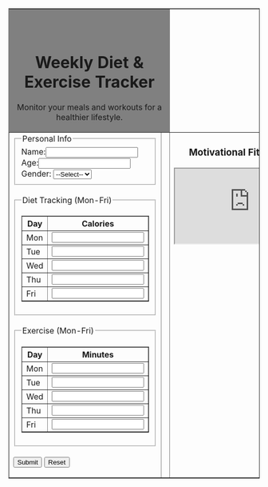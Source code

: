 <!DOCTYPE html>
<html lang="en">
<head>
    <meta charset="UTF-8">
    <meta name="viewport" content="width=device-width, initial-scale=1.0">
    <title>Weekly Diet & Exercise Tracker</title>
</head>
<body>
    <table border="1" width="90%" align="center">
        <tr>
    <td colspan="2" align="center" bgcolor="grey"><br><br>
    <h1>Weekly Diet & Exercise Tracker</h1>
    <p>Monitor your meals and workouts for a healthier lifestyle.</p>
    </td>
    </tr>
    <tr>
        <td width="50%" valign="top">
            <form>
                <fieldset>
                    <legend>Personal Info</legend>
                    Name:<input type="text" name="Name"><br>
                    Age:<input type="number" name="Age"><br>
                    Gender:
                    <select name="Gender">
                    <option value="">--Select--</option>
                    <option value="Male">Male</option>
                    <option value="Female">Female</option>   
                    </select>
                    </fieldset>
                    <br>
                    <fieldset>
                    <legend>Diet Tracking (Mon-Fri)</legend>
                    <table border="1">
                    <tr>
                    <th>Day</th>
                    <th>Calories</th>
                    </tr>
                    <tr><td>Mon</td><td><input type="text" name="mon_meal"></td></tr>
                    <tr><td>Tue</td><td><input type="text" name="tue_meal"></td></tr>
                    <tr><td>Wed</td><td><input type="text" name="wed_meal"></td></tr>
                    <tr><td>Thu</td><td><input type="text" name="thu_meal"></td></tr>
                    <tr><td>Fri</td><td><input type="text" name="fri_meal"></td></tr>
                    </table>
                    </fieldset>
                    <br>
                    <fieldset>
                    <legend>Exercise (Mon-Fri)</legend>
                    <table border="1">
                    <tr>
                    <th>Day</th>
                    <th>Minutes</th>
                    </tr>
                    <tr><td>Mon</td><td><input type="text" name="mon_ex"></td></tr>
                    <tr><td>Tue</td><td><input type="text" name="tue_ex"></td></tr>
                    <tr><td>Wed</td><td><input type="text" name="wed_ex"></td></tr>
                    <tr><td>Thu</td><td><input type="text" name="thu_ex"></td></tr>
                    <tr><td>Fri</td><td><input type="text" name="fri_ex"></td></tr>
                    </table>
                    </fieldset>
                    <br>
                    <input type="submit" value="Submit">
                    <input type="reset" value="Reset">
                    </form>
                    <td>
                    <td width="50%" valign="top" align="center">
                    <h3>Motivational Fitness Video</h3>
                    <iframe src="https://www.youtube.com/embed/gF0rrpMH-Jo" allowfullscreen></iframe>
                </td>
            </tr>    
       </table>
</body>
</html>
